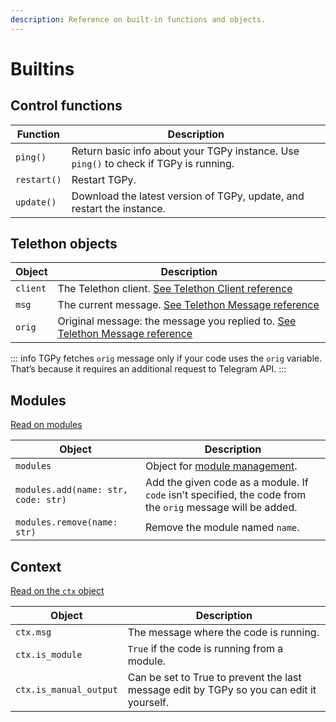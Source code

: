 ```yaml
---
description: Reference on built-in functions and objects.
---
```


# Builtins

## Control functions

| Function    | Description                                                                           |
|-------------|---------------------------------------------------------------------------------------|
| `ping()`    | Return basic info about your TGPy instance. Use `ping()` to check if TGPy is running. |
| `restart()` | Restart TGPy.                                                                         |
| `update()`  | Download the latest version of TGPy, update, and restart the instance.                |

## Telethon objects

| Object   | Description                                                                                                                                                         |
|----------|---------------------------------------------------------------------------------------------------------------------------------------------------------------------|
| `client` | The Telethon client. [See Telethon Client reference](https://docs.telethon.dev/en/stable/quick-references/client-reference.html)                                    |
| `msg`    | The current message. [See Telethon Message reference](https://docs.telethon.dev/en/stable/quick-references/objects-reference.html#message)                          |
| `orig`   | Original message: the message you replied to. [See Telethon Message reference](https://docs.telethon.dev/en/stable/quick-references/objects-reference.html#message) |

::: info
TGPy fetches `orig` message only if your code uses the `orig` variable. That’s because it requires an additional
request to Telegram API.
:::

## Modules

[Read on modules](/extensibility/modules/)

| Object                              | Description                                                                                                |
|-------------------------------------|------------------------------------------------------------------------------------------------------------|
| `modules`                           | Object for [module management](/extensibility/modules/#manage-modules).                                    |
| `modules.add(name: str, code: str)` | Add the given code as a module. If `code` isn’t specified, the code from the `orig` message will be added. |
| `modules.remove(name: str)`         | Remove the module named `name`.                                                                            |

## Context

[Read on the `ctx` object](../extensibility/context.md)

| Object                 | Description                                                                              |
|------------------------|------------------------------------------------------------------------------------------|
| `ctx.msg`              | The message where the code is running.                                                   |
| `ctx.is_module`        | `True` if the code is running from a module.                                             |
| `ctx.is_manual_output` | Can be set to True to prevent the last message edit by TGPy so you can edit it yourself. |
